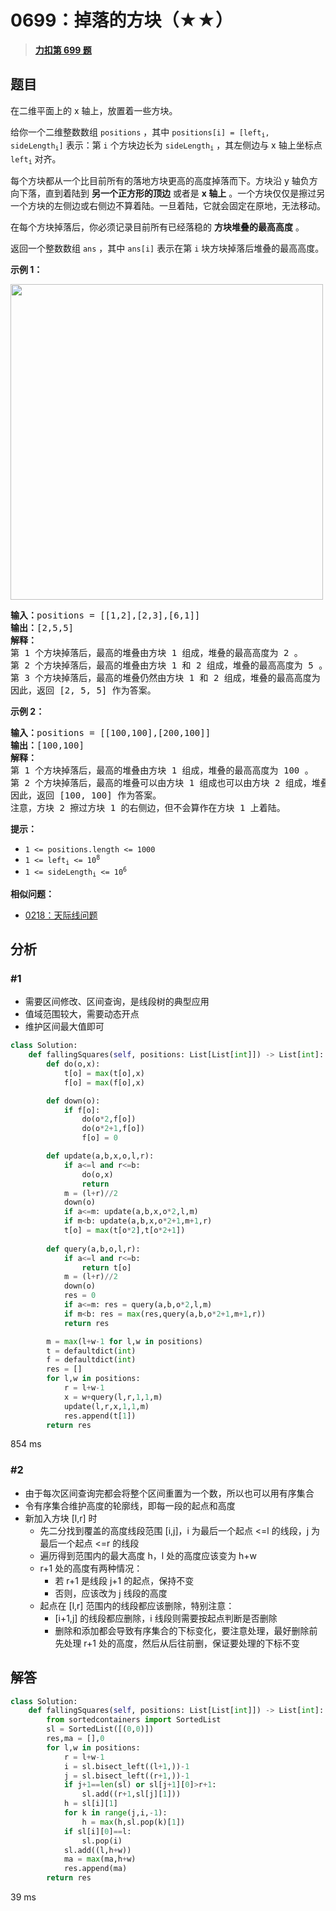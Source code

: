 # 0699：掉落的方块（★★）


> <u>**[力扣第 699 题](https://leetcode.cn/problems/falling-squares/)**</u>

## 题目

<p>在二维平面上的 x 轴上，放置着一些方块。</p>

<p>给你一个二维整数数组 <code>positions</code> ，其中 <code>positions[i] = [left<sub>i</sub>, sideLength<sub>i</sub>]</code> 表示：第 <code>i</code> 个方块边长为 <code>sideLength<sub>i</sub></code> ，其左侧边与 x 轴上坐标点 <code>left<sub>i</sub></code> 对齐。</p>

<p>每个方块都从一个比目前所有的落地方块更高的高度掉落而下。方块沿 y 轴负方向下落，直到着陆到 <strong>另一个正方形的顶边</strong> 或者是 <strong>x 轴上</strong> 。一个方块仅仅是擦过另一个方块的左侧边或右侧边不算着陆。一旦着陆，它就会固定在原地，无法移动。</p>

<p>在每个方块掉落后，你必须记录目前所有已经落稳的 <strong>方块堆叠的最高高度</strong> 。</p>

<p>返回一个整数数组 <code>ans</code> ，其中 <code>ans[i]</code> 表示在第 <code>i</code> 块方块掉落后堆叠的最高高度。</p>



<p><strong>示例 1：</strong></p>
<img alt="" src="https://assets.leetcode.com/uploads/2021/04/28/fallingsq1-plane.jpg" style="width: 500px; height: 505px;" />
<pre>
<strong>输入：</strong>positions = [[1,2],[2,3],[6,1]]
<strong>输出：</strong>[2,5,5]
<strong>解释：</strong>
第 1 个方块掉落后，最高的堆叠由方块 1 组成，堆叠的最高高度为 2 。
第 2 个方块掉落后，最高的堆叠由方块 1 和 2 组成，堆叠的最高高度为 5 。
第 3 个方块掉落后，最高的堆叠仍然由方块 1 和 2 组成，堆叠的最高高度为 5 。
因此，返回 [2, 5, 5] 作为答案。
</pre>

<p><strong>示例 2：</strong></p>

<pre>
<strong>输入：</strong>positions = [[100,100],[200,100]]
<strong>输出：</strong>[100,100]
<strong>解释：</strong>
第 1 个方块掉落后，最高的堆叠由方块 1 组成，堆叠的最高高度为 100 。
第 2 个方块掉落后，最高的堆叠可以由方块 1 组成也可以由方块 2 组成，堆叠的最高高度为 100 。
因此，返回 [100, 100] 作为答案。
注意，方块 2 擦过方块 1 的右侧边，但不会算作在方块 1 上着陆。
</pre>



<p><strong>提示：</strong></p>

<ul>
<li><code>1 &lt;= positions.length &lt;= 1000</code></li>
<li><code>1 &lt;= left<sub>i</sub> &lt;= 10<sup>8</sup></code></li>
<li><code>1 &lt;= sideLength<sub>i</sub> &lt;= 10<sup>6</sup></code></li>
</ul>


**相似问题：**
- [0218：天际线问题](/leetcode/0218)


## 分析

### #1

- 需要区间修改、区间查询，是线段树的典型应用
- 值域范围较大，需要动态开点
- 维护区间最大值即可


```python
class Solution:
    def fallingSquares(self, positions: List[List[int]]) -> List[int]:
        def do(o,x):
            t[o] = max(t[o],x)
            f[o] = max(f[o],x)

        def down(o):
            if f[o]:
                do(o*2,f[o])
                do(o*2+1,f[o])
                f[o] = 0

        def update(a,b,x,o,l,r):
            if a<=l and r<=b:
                do(o,x)
                return 
            m = (l+r)//2
            down(o)
            if a<=m: update(a,b,x,o*2,l,m)
            if m<b: update(a,b,x,o*2+1,m+1,r)
            t[o] = max(t[o*2],t[o*2+1])
        
        def query(a,b,o,l,r):
            if a<=l and r<=b:
                return t[o]
            m = (l+r)//2
            down(o)
            res = 0
            if a<=m: res = query(a,b,o*2,l,m)
            if m<b: res = max(res,query(a,b,o*2+1,m+1,r))
            return res

        m = max(l+w-1 for l,w in positions)
        t = defaultdict(int)
        f = defaultdict(int)
        res = []
        for l,w in positions:
            r = l+w-1
            x = w+query(l,r,1,1,m)
            update(l,r,x,1,1,m)
            res.append(t[1])
        return res
```
854 ms

### #2

- 由于每次区间查询完都会将整个区间重置为一个数，所以也可以用有序集合
- 令有序集合维护高度的轮廓线，即每一段的起点和高度
- 新加入方块 [l,r] 时
	- 先二分找到覆盖的高度线段范围 [i,j]，i 为最后一个起点 <=l 的线段，j 为最后一个起点 <=r 的线段
	- 遍历得到范围内的最大高度 h，l 处的高度应该变为 h+w
	- r+1 处的高度有两种情况：
		- 若 r+1 是线段 j+1 的起点，保持不变
		- 否则，应该改为 j 线段的高度
	- 起点在 [l,r] 范围内的线段都应该删除，特别注意：
		- [i+1,j] 的线段都应删除，i 线段则需要按起点判断是否删除
		- 删除和添加都会导致有序集合的下标变化，要注意处理，最好删除前先处理 r+1 处的高度，然后从后往前删，保证要处理的下标不变

## 解答

```python
class Solution:
    def fallingSquares(self, positions: List[List[int]]) -> List[int]:
        from sortedcontainers import SortedList
        sl = SortedList([(0,0)])
        res,ma = [],0
        for l,w in positions:
            r = l+w-1
            i = sl.bisect_left((l+1,))-1
            j = sl.bisect_left((r+1,))-1
            if j+1==len(sl) or sl[j+1][0]>r+1:
                sl.add((r+1,sl[j][1]))
            h = sl[i][1]
            for k in range(j,i,-1):
                h = max(h,sl.pop(k)[1])
            if sl[i][0]==l:
                sl.pop(i)
            sl.add((l,h+w))
            ma = max(ma,h+w)
            res.append(ma)
        return res
```
39 ms
